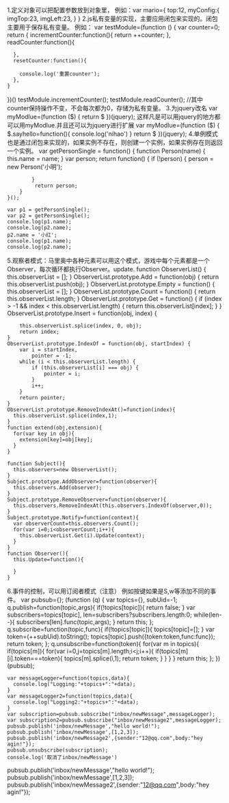 1.定义对象可以把配置参数放到对象里，
例如：var mario={
	top:12,
	myConfig:{
	imgTop:23,
	imgLeft:23,
}
}
2.js私有变量的实现，主要应用闭包来实现的。闭包主要用于保存私有变量。
例如：
 var testModule=(function () {
    var counter=0;
    return {
      incrementCounter:function(){
        return ++counter;
      },
      readCounter:function(){

      },
      resetCounter:function(){

        console.log('重置counter');
      },
    }
  })()
   testModule.incrementCounter();
   testModule.readCounter();
   //其中counter保持操作不变，不会每次都为0，存储为私有变量。
 3.为jquery改名
var myModlue=(function ($) {  
  return $
})(jquery);
这样凡是可以用jquery的地方都可以用myModlue.并且还可以为jquery进行扩展
var myModlue=(function ($) {  
$.sayhello=function(){
    console.log('nihao')
  }
  return $
})(jquery);
4.单例模式也是通过闭包来实现的，如果实例不存在，则创建一个实例，如果实例存在则返回一个实例。
    var getPersonSingle = function() {
        function Person(name) {
            this.name = name;
        }
        var person;
        return function() {
            if (!person) {
                person = new Person('小明');
               
            }
             return person;
        }
    }();

    var p1 = getPersonSingle();
    var p2 = getPersonSingle();
    console.log(p1.name);
    console.log(p2.name);
    p2.name = '小红';
    console.log(p1.name);
    console.log(p2.name);
5.观察者模式：马里奥中各种元素可以用这个模式，游戏中每个元素都是一个Observer，每次循环都执行Observer。update.
 function ObserverList() {
        this.observerList = [];
    }
    ObserverList.prototype.Add = function(obj) {
        return this.observerList.push(obj);
    }
    ObserverList.prototype.Empty = function() {
        this.observerList = [];
    }
    ObserverList.prototype.Count = function() {
        return this.observerList.length;
    }
    ObserverList.prototype.Get = function() {
        if (index > -1 && index < this.observerList.length) {
            return this.observerList[index];
        }
    }
    ObserverList.prototype.Insert = function(obj, index) {

        this.observerList.splice(index, 0, obj);
        return index;
    }
    ObserverList.prototype.IndexOf = function(obj, startIndex) {
        var i = startIndex,
            pointer = -1;
        while (i < this.observerList.length) {
            if (this.observerList[i] === obj) {
                pointer = i;
            }
            i++;
        }
        return pointer;
    }
    ObserverList.prototype.RemoveIndexAt()=function(index){
      this.observerList.splice(index,1);
    }
    function extend(obj,extension){
      for(var key in obj){
        extension[key]=obj[key];
      }
    }

    function Subject(){
      this.observers=new ObserverList();      
    }
    Subject.prototype.AddObserver=function(observer){
      this.observers.Add(observer);
    }
    Subject.prototype.RemoveObserver=function(observer){
      this.observers.RemoveIndexAt(this.observers.IndexOf(observer,0));
    }
    Subject.prototype.Notify=function(context){
      var observerCount=this.observers.Count();
      for(var i=0;i<observerCount;i++){
        this.observerList.Get(i).Update(context);
      }
    }
    function Observer(){
      this.Update=function(){
        
      }
    }
6.事件的控制，可以用订阅者模式（注意）
例如按键如果是S,w等添加不同的事件。
  var pubsub={};
    (function (q) {
      var topics={},
      subUid=-1;
      q.publish=function(topic,args){
        if(!topics[topic]){
          return false;
        }
        var subscribers=topics[topic],
        len=subscribers?subscribers.length:0;
        while(len--){
          subscribers[len].func(topic,args);
        }
        return this;
      };
      q.subscribe=function(topic,func){
        if(!topics[topic]){
          topics[topic]=[];
        }
        var token=(++subUid).toString();
        topics[topic].push({token:token,func:func});
        return token;
      };
      q.unsubscribe=function(token){
        for(var m in topics){
          if(topics[m]){
            for(var i=0,j=topics[m].length;i<j;i++){
              if(topics[m][i].token===token){
                topics[m].splice(i,1);
                return token;
              }
            }
          }
        }
        return this;
      };
    })(pubsub);

    var messageLogger=function(topics,data){
      console.log("Logging:"+topics+":"+data);
    }
    var messageLogger2=function(topics,data){
      console.log("Logging2:"+topics+":"+data);
    }
    var subscription=pubsub.subscribe("inbox/newMessage",messageLogger);
    var subscription2=pubsub.subscribe("inbox/newMessage2",messageLogger);
    pubsub.publish('inbox/newMessage',"hello world!");
    pubsub.publish('inbox/newMessage',[1,2,3]);
    pubsub.publish('inbox/newMessage2',{sender:"12@qq.com",body:"hey agin!"});
    pubsub.unsubscribe(subscription);
    console.log('取消了inbox/newMessage')
  pubsub.publish('inbox/newMessage',"hello world!");
    pubsub.publish('inbox/newMessage',[1,2,3]);
    pubsub.publish('inbox/newMessage2',{sender:"12@qq.com",body:"hey agin!"});
    
